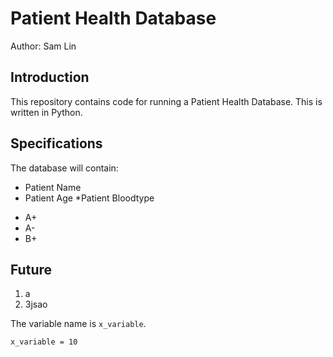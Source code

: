 # Patient Health Database

Author: Sam Lin

## Introduction
This repository contains code for running a Patient Health Database.
This is written in Python.

## Specifications
The database will contain:
* Patient Name
* Patient Age
*Patient Bloodtype
 - A+
 - A-
 - B+
 
 ## Future
 1. a
 2. 3jsao
 
 The variable name is `x_variable`.
 
 ```
 x_variable = 10
 ```
 